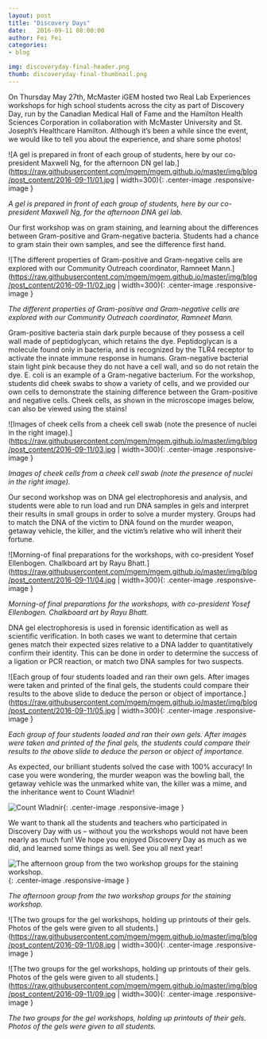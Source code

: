 ```yaml
---
layout: post
title: "Discovery Days"
date:   2016-09-11 08:00:00
author: Fei Fei
categories: 
- blog

img: discoveryday-final-header.png
thumb: discoveryday-final-thumbnail.png
---
```


On Thursday May 27th, McMaster iGEM hosted two Real Lab Experiences workshops for high school students across the city as part of Discovery Day, run by the Canadian Medical Hall of Fame and the Hamilton Health Sciences Corporation in collaboration with McMaster University and St. Joseph’s Healthcare Hamilton. Although it’s been a while since the event, we would like to tell you about the experience, and share some photos!

![A gel is prepared in front of each group of students, here by our co-president Maxwell Ng, for the afternoon DN gel lab.](https://raw.githubusercontent.com/mgem/mgem.github.io/master/img/blog/post_content/2016-09-11/01.jpg | width=300){: .center-image .responsive-image }

*A gel is prepared in front of each group of students, here by our co-president Maxwell Ng, for the afternoon DNA gel lab.*

Our first workshop was on gram staining, and learning about the differences between Gram-positive and Gram-negative bacteria. Students had a chance to gram stain their own samples, and see the difference first hand. 

![The different properties of Gram-positive and Gram-negative cells are explored with our Community Outreach coordinator, Ramneet Mann.](https://raw.githubusercontent.com/mgem/mgem.github.io/master/img/blog/post_content/2016-09-11/02.jpg | width=300){: .center-image .responsive-image }

*The different properties of Gram-positive and Gram-negative cells are explored with our Community Outreach coordinator, Ramneet Mann.*

Gram-positive bacteria stain dark purple because of they possess a cell wall made of peptidoglycan, which retains the dye. Peptidoglycan is a molecule found only in bacteria, and is recognized by the TLR4 receptor to activate the innate immune response in humans. Gram-negative bacterial stain light pink because they do not have a cell wall, and so do not retain the dye. E. coli is an example of a Gram-negative bacterium. For the workshop, students did cheek swabs to show a variety of cells, and we provided our own cells to demonstrate the staining difference between the Gram-positive and negative cells. Cheek cells, as shown in the microscope images below, can also be viewed using the stains!

![Images of cheek cells from a cheek cell swab (note the presence of nuclei in the right image).](https://raw.githubusercontent.com/mgem/mgem.github.io/master/img/blog/post_content/2016-09-11/03.jpg | width=300){: .center-image .responsive-image }

*Images of cheek cells from a cheek cell swab (note the presence of nuclei in the right image).*

Our second workshop was on DNA gel electrophoresis and analysis, and students were able to run load and run DNA samples in gels and interpret their results in small groups in order to solve a murder mystery. Groups had to match the DNA of the victim to DNA found on the murder weapon, getaway vehicle, the killer, and the victim’s relative who will inherit their fortune.

![Morning-of final preparations for the workshops, with co-president Yosef Ellenbogen. Chalkboard art by Rayu Bhatt.](https://raw.githubusercontent.com/mgem/mgem.github.io/master/img/blog/post_content/2016-09-11/04.jpg | width=300){: .center-image .responsive-image }

*Morning-of final preparations for the workshops, with co-president Yosef Ellenbogen. Chalkboard art by Rayu Bhatt.*

DNA gel electrophoresis is used in forensic identification as well as scientific verification. In both cases we want to determine that certain genes match their expected sizes relative to a DNA ladder to quantitatively confirm their identity. This can be done in order to determine the success of a ligation or PCR reaction, or match two DNA samples for two suspects.

![Each group of four students loaded and ran their own gels. After images were taken and printed of the final gels, the students could compare their results to the above slide to deduce the person or object of importance.](https://raw.githubusercontent.com/mgem/mgem.github.io/master/img/blog/post_content/2016-09-11/05.jpg | width=300){: .center-image .responsive-image }

*Each group of four students loaded and ran their own gels. After images were taken and printed of the final gels, the students could compare their results to the above slide to deduce the person or object of importance.*

As expected, our brilliant students solved the case with 100% accuracy! In case you were wondering, the murder weapon was the bowling ball, the getaway vehicle was the unmarked white van, the killer was a mime, and the inheritance went to Count Wladnir!

![Count Wladnir](https://raw.githubusercontent.com/mgem/mgem.github.io/master/img/blog/post_content/2016-09-11/06.jpg){: .center-image .responsive-image }

We want to thank all the students and teachers who participated in Discovery Day with us – without you the workshops would not have been nearly as much fun! We hope you enjoyed Discovery Day as much as we did, and learned some things as well. See you all next year!

![The afternoon group from the two workshop groups for the staining workshop.](https://raw.githubusercontent.com/mgem/mgem.github.io/master/img/blog/post_content/2016-09-11/07.jpg){: .center-image .responsive-image }

*The afternoon group from the two workshop groups for the staining workshop.*

![The two groups for the gel workshops, holding up printouts of their gels. Photos of the gels were given to all students.](https://raw.githubusercontent.com/mgem/mgem.github.io/master/img/blog/post_content/2016-09-11/08.jpg | width=300){: .center-image .responsive-image }

![The two groups for the gel workshops, holding up printouts of their gels. Photos of the gels were given to all students.](https://raw.githubusercontent.com/mgem/mgem.github.io/master/img/blog/post_content/2016-09-11/09.jpg | width=300){: .center-image .responsive-image }

*The two groups for the gel workshops, holding up printouts of their gels. Photos of the gels were given to all students.*